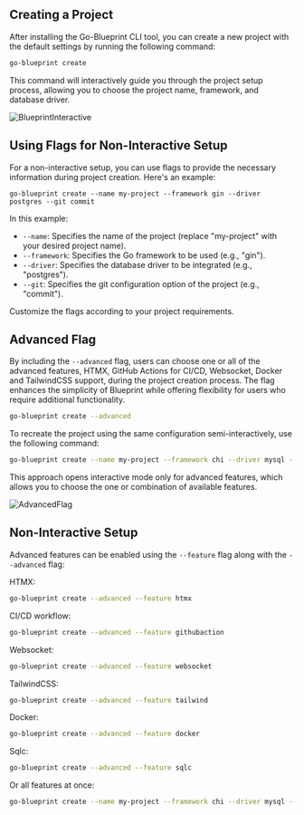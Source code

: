 ## Creating a Project

After installing the Go-Blueprint CLI tool, you can create a new project with the default settings by running the following command:

```bash
go-blueprint create
```

This command will interactively guide you through the project setup process, allowing you to choose the project name, framework, and database driver.

![BlueprintInteractive](../public/blueprint_1.png)

## Using Flags for Non-Interactive Setup

For a non-interactive setup, you can use flags to provide the necessary information during project creation. Here's an example:

```
go-blueprint create --name my-project --framework gin --driver postgres --git commit
```

In this example:

- `--name`: Specifies the name of the project (replace "my-project" with your desired project name).
- `--framework`: Specifies the Go framework to be used (e.g., "gin").
- `--driver`: Specifies the database driver to be integrated (e.g., "postgres").
- `--git`: Specifies the git configuration option of the project (e.g., "commit").

Customize the flags according to your project requirements.

## Advanced Flag

By including the `--advanced` flag, users can choose one or all of the advanced features, HTMX, GitHub Actions for CI/CD, Websocket, Docker and TailwindCSS support, during the project creation process. The flag enhances the simplicity of Blueprint while offering flexibility for users who require additional functionality.

```bash
go-blueprint create --advanced
```

To recreate the project using the same configuration semi-interactively, use the following command:
```bash
go-blueprint create --name my-project --framework chi --driver mysql --git commit --advanced
```
This approach opens interactive mode only for advanced features, which allows you to choose the one or combination of available features.

![AdvancedFlag](../public/blueprint_advanced.png)

## Non-Interactive Setup

Advanced features can be enabled using the `--feature` flag along with the `--advanced` flag:

HTMX:
```bash
go-blueprint create --advanced --feature htmx
```

CI/CD workflow:
```bash
go-blueprint create --advanced --feature githubaction
```

Websocket:
```bash
go-blueprint create --advanced --feature websocket
```
TailwindCSS:
```bash
go-blueprint create --advanced --feature tailwind
```
Docker:
```bash
go-blueprint create --advanced --feature docker
```
Sqlc:
```bash
go-blueprint create --advanced --feature sqlc
```

Or all features at once:
```bash
go-blueprint create --name my-project --framework chi --driver mysql --git commit --advanced --feature htmx --feature githubaction --feature websocket --feature tailwind --feature docker --feature sqlc
```
